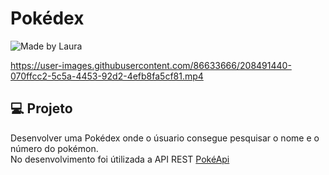 # Pokédex
<img alt="Made by Laura" src="https://img.shields.io/badge/made%20by-laura-red">

https://user-images.githubusercontent.com/86633666/208491440-070ffcc2-5c5a-4453-92d2-4efb8fa5cf81.mp4

## 💻 Projeto
Desenvolver uma Pokédex onde o úsuario consegue pesquisar o nome e o número do pokémon. <br/>
No desenvolvimento foi útilizada a API REST [PokéApi](https://pokeapi.co/)

